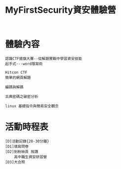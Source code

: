 # MyFirstSecurity資安體驗營
```


```

# 體驗內容
```
認識CTF搶旗大賽--從解題實戰中學習資安技能
起手式---word隱寫術

Hitcon CTF
簡單的網頁解題

編碼與解碼

古典密碼之破密分析

linux 基礎指令與簡易安全觀念
```
# 活動時程表
```
[D]活動記錄{20-30分鐘}
[D1]填寫問卷
[D2]到粉絲頁 按讚
    高中職生資安研習營
[D3]大合照
```
